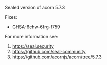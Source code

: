 Sealed version of acorn 5.7.3

Fixes:
- GHSA-6chw-6frg-f759

For more information see:
  1. https://seal.security
  2. https://github.com/seal-community
  3. https://github.com/acornjs/acorn/tree/5.7.3
